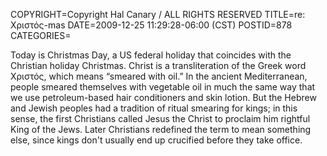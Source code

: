 COPYRIGHT=Copyright Hal Canary / ALL RIGHTS RESERVED
TITLE=re: Χριστός-mas
DATE=2009-12-25 11:29:28-06:00 (CST)
POSTID=878
CATEGORIES=

Today is Christmas Day, a US federal holiday that coincides with the Christian holiday Christmas. Christ is a transliteration of the Greek word Χριστός, which means “smeared with oil.” In the ancient Mediterranean, people smeared themselves with vegetable oil in much the same way that we use petroleum-based hair conditioners and skin lotion. But the Hebrew and Jewish peoples had a tradition of ritual smearing for kings; in this sense, the first Christians called Jesus the Christ to proclaim him rightful King of the Jews. Later Christians redefined the term to mean something else, since kings don't usually end up crucified before they take office.
